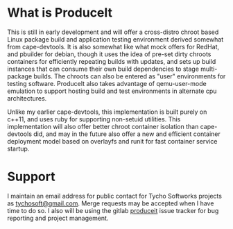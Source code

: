 What is ProduceIt
=================

This is still in early development and will offer a cross-distro chroot based Linux package build and application testing environment derived somewhat from cape-devtools.  It is also somewhat like what mock offers for RedHat, and pbuilder for debian, though it uses the idea of pre-set dirty chroots containers for efficiently repeating builds with updates, and sets up build instances that can consume their own build dependencies to stage multi-package builds.  The chroots can also be entered as "user" environments for testing software.  ProduceIt also takes advantage of qemu-user-mode emulation to support hosting build and test environments in alternate cpu architectures.

Unlike my earlier cape-devtools, this implementation is built purely on c++11, and uses ruby for supporting non-setuid utilities.  This implementation will also offer better chroot container isolation than cape-devtools did, and may in the future also offer a new and efficient container deployment model based on overlayfs and runit for fast container service startup.

Support
=======
I maintain an email address for public contact for Tycho Softworks projects as [tychosoft@gmail.com](mailto://tychosoft@gmail.com).  Merge requests may be accepted when I have time to do so.  I also will be using the gitlab [produceit](https://gitlab.com/tychosoft/produceit) issue tracker for bug reporting and project management.
